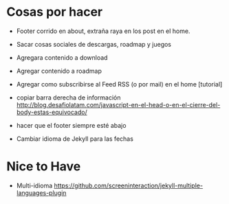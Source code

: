 # Cosas por hacer

* Footer corrido en about, extraña raya en los post en el home.
* Sacar cosas sociales de descargas, roadmap y juegos

* Agregara contenido a download
* Agregar contenido a roadmap
* Agregar como subscribirse al Feed RSS (o por mail) en el home [tutorial]

* copiar barra derecha de información http://blog.desafiolatam.com/javascript-en-el-head-o-en-el-cierre-del-body-estas-equivocado/
* hacer que el footer siempre esté abajo
* Cambiar idioma de Jekyll para las fechas


# Nice to Have

* Multi-idioma https://github.com/screeninteraction/jekyll-multiple-languages-plugin
